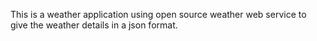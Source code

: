 This is a weather application using open source weather web service to give the weather details in a json format.
